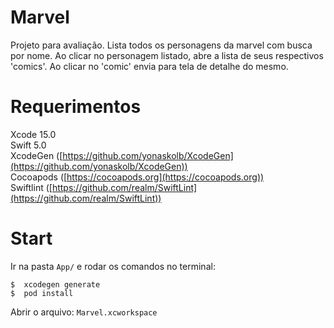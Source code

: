 # Marvel
Projeto para avaliação. Lista todos os personagens da marvel com busca por nome. Ao clicar no personagem listado, abre a lista de seus respectivos 'comics'. Ao clicar no 'comic' envia para tela de detalhe do mesmo.

# Requerimentos
Xcode 15.0 </br>
Swift 5.0 </br>
XcodeGen ([https://github.com/yonaskolb/XcodeGen](https://github.com/yonaskolb/XcodeGen))</br>
Cocoapods ([https://cocoapods.org](https://cocoapods.org))</br>
Swiftlint ([https://github.com/realm/SwiftLint](https://github.com/realm/SwiftLint))

# Start
Ir na pasta `App/` e rodar os comandos no terminal:

```
$  xcodegen generate
$  pod install
```

Abrir o arquivo: `Marvel.xcworkspace`